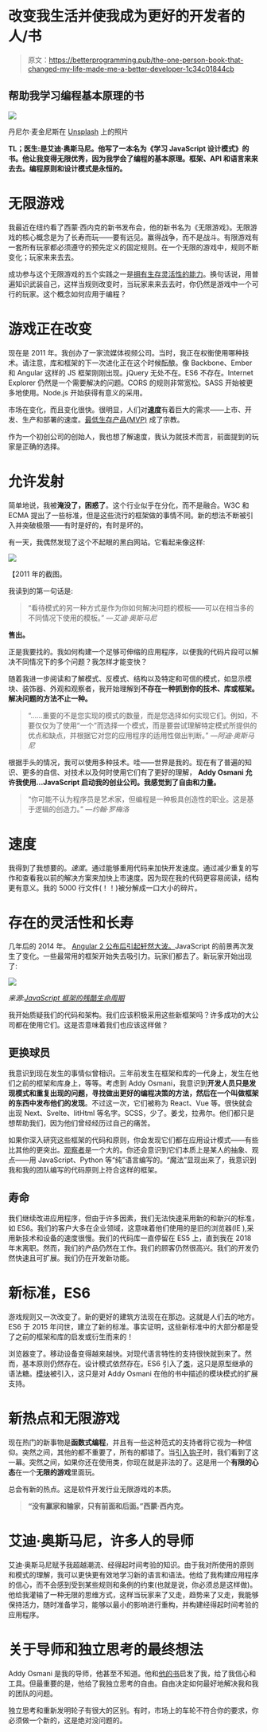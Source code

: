 # 改变我生活并使我成为更好的开发者的人/书

> 原文：<https://betterprogramming.pub/the-one-person-book-that-changed-my-life-made-me-a-better-developer-1c34c01844cb>

## 帮助我学习编程基本原理的书

![](img/dd0185cf28491d707214e5ff3dc12086.png)

丹尼尔·麦金尼斯在 [Unsplash](https://unsplash.com/) 上的照片

**TL；医生:是艾迪·奥斯马尼。他写了一本名为《学习 JavaScript 设计模式》的书。他让我变得无限优秀，因为我学会了编程的基本原理。框架、API 和语言来来去去。编程原则和设计模式是永恒的。**

# 无限游戏

我最近在纽约看了西蒙·西内克的新书发布会，他的新书名为《无限游戏》。无限游戏的核心概念是为了长寿而玩——要有远见。赢得战争，而不是战斗。有限游戏有一套所有玩家都必须遵守的预先定义的固定规则。在一个无限的游戏中，规则不断变化；玩家来来去去。

成功参与这个无限游戏的五个实践之一是[拥有生存灵活性的能力](https://youtu.be/Xk7MpiP-sFI?t=51)。换句话说，用普遍知识武装自己，这样当规则改变时，当玩家来来去去时，你仍然是游戏中一个可行的玩家。这个概念如何应用于编程？

# 游戏正在改变

现在是 2011 年。我创办了一家流媒体视频公司。当时，我正在权衡使用哪种技术。请注意，库和框架的下一次进化正在这个时候酝酿。像 Backbone、Ember 和 Angular 这样的 JS 框架刚刚出现。jQuery 无处不在。ES6 不存在。Internet Explorer 仍然是一个需要解决的问题。CORS 的规则非常宽松。SASS 开始被更多地使用。Node.js 开始获得有意义的采用。

市场在变化，而且变化很快。很明显，人们对**速度**有着巨大的需求——上市、开发、生产和部署的速度。[最低生存产品(MVP)](https://en.wikipedia.org/wiki/Minimum_viable_product) 成了宗教。

作为一个初创公司的创始人，我也想了解速度，我认为就技术而言，前面提到的玩家是正确的选择。

# 允许发射

简单地说，我被**淹没了，困惑了**。这个行业似乎在分化，而不是融合。W3C 和 ECMA 提出了一些标准，但是这些流行的框架做的事情不同。新的想法不断被引入并突破极限——有时是好的，有时是坏的。

有一天，我偶然发现了这个不起眼的黑白网站。它看起来像这样:

![](img/37d27a57516c2e1db3266c32b03ce6bc.png)

【2011 年的截图。

我读到的第一句话是:

> “看待模式的另一种方式是作为你如何解决问题的模板——可以在相当多的不同情况下使用的模板。” *—艾迪·奥斯马尼*

**售出。**

正是我要找的。我如何构建一个足够可伸缩的应用程序，以便我的代码片段可以解决不同情况下的多个问题？我怎样才能变快？

随着我进一步阅读和了解模式、反模式、结构以及特定和可信的模式，如显示模块、装饰器、外观和观察者，我开始理解到**不存在一种抓到你的技术、库或框架。解决问题的方法不止一种。**

> “……重要的不是您实现的模式的数量，而是您选择如何实现它们。例如，不要仅仅为了使用“一个”而选择一个模式，而是要尝试理解特定模式所提供的优点和缺点，并根据它对您的应用程序的适用性做出判断。” *—阿迪·奥斯马尼*

根据手头的情况，我可以使用多种技术。哇——世界是我的。现在有了普遍的知识、更多的自信、对技术以及何时使用它们有了更好的理解， **Addy Osmani 允许我使用…JavaScript 启动我的创业公司。我感觉到了自由和力量。**

> “你可能不认为程序员是艺术家，但编程是一种极具创造性的职业。这是基于逻辑的创造力。” *—约翰·罗梅洛*

# 速度

我得到了我想要的。*速度*。通过能够重用代码来加快开发速度。通过减少重复的写作和查看我以前的解决方案来加快上市速度。因为现在我的代码更容易阅读，结构更有意义。我的 5000 行文件(！！)被分解成一口大小的碎片。

# 存在的灵活性和长寿

几年后的 2014 年。 [Angular 2 公布后引起轩然大波。](https://www.infoq.com/news/2014/10/angular-2-atscript/)JavaScript 的前景再次发生了变化。一些最常用的框架开始失去吸引力。玩家们都去了。新玩家开始出现了:

![](img/5e0556f3bb3e4ef9f4f18a3311113155.png)

*来源:*[*JavaScript 框架的残酷生命周期*](https://stackoverflow.blog/2018/01/11/brutal-lifecycle-javascript-frameworks/)

我开始质疑我们的代码和架构。我们应该积极采用这些新框架吗？许多成功的大公司都在使用它们。这是否意味着我们也应该这样做？

## 更换球员

我意识到现在发生的事情似曾相识。三年前发生在框架和库的一代身上，发生在他们之前的框架和库身上，等等。考虑到 Addy Osmani，我意识到**开发人员只是发现模式和重复出现的问题，寻找做出更好的编程决策的方法，然后在一个叫做框架的东西中发布他们的发现**。不过这一次，它们被称为 React、Vue 等。很快就会出现 Next、Svelte、litHtml 等名字。SCSS，少了。姜戈，拉弗尔。他们都只是想帮助我们，因为他们曾经经历过自己的痛苦。

如果你深入研究这些框架的代码和原则，你会发现它们都在应用设计模式——有些比其他的更突出。[观察者](https://addyosmani.com/resources/essentialjsdesignpatterns/book/#observerpatternjavascript)是一个大的。你还会意识到它们本质上是某人的抽象、观点——用 JavaScript、Python 等“纯”语言编写的。“魔法”显现出来了，我意识到我和我的团队编写的代码原则上符合这样的框架。

## 寿命

我们继续改进应用程序，但由于许多因素，我们无法快速采用新的和新兴的标准，如 ES6。我们的客户大多在企业领域，这意味着他们使用的是旧的浏览器(IE ),采用新技术和设备的速度很慢。我们的代码库一直停留在 ES5 上，直到我在 2018 年末离职。然而，我们的产品仍然在工作。我们的顾客仍然很高兴。我们的开发仍然快速且可扩展。我们仍在开发新功能。

# 新标准，ES6

游戏规则又一次改变了。新的更好的建筑方法现在在那边。这就是人们去的地方。 ES6 于 2015 年问世，建立了新的标准。事实证明，这些新标准中的大部分都是受了之前的框架和库的启发或衍生而来的！

浏览器变了。移动设备变得越来越快。对现代语言特性的支持很快就到来了。然而，基本原则仍然存在。设计模式依然存在。ES6 引入了[类](https://developer.mozilla.org/en-US/docs/Web/JavaScript/Reference/Classes)，这只是原型继承的语法糖。[模块](https://exploringjs.com/es6/ch_modules.html)被引入，这只是对 Addy Osmani 在他的书中描述的模块模式的扩展支持。

# 新热点和无限游戏

现在热门的新事物是**函数式编程**，并且有一些这种范式的支持者将它视为一种信仰。突然之间，其他的都不重要了，所有的都错了。当[引入钩子](https://www.reddit.com/r/reactjs/comments/9suobg/why_the_hate_for_react_hooks/)时，我们看到了这一幕。突然之间，如果你还在使用类，你现在就是非法的了。这是用一个**有限的心态**在一个**无限的游戏**里面玩。

总会有新的热点。这是软件开发行业无限游戏的本质。

> **“没有赢家和输家，只有前面和后面。”西蒙·西内克。**

# 艾迪·奥斯马尼，许多人的导师

艾迪·奥斯马尼赋予我超越潮流、经得起时间考验的知识。由于我对所使用的原则和模式的理解，我可以更快更有效地学习新的语言和语法。他给了我构建应用程序的信心，而不会感到受到某些规则和条例的约束(也就是说，你必须总是这样做)。他给我灌输了一种无限的思维方式，这样当玩家来了又走，趋势来了又走，我能够保持活力，随时准备学习，能够以最小的影响进行重构，并构建经得起时间考验的应用程序。

# 关于导师和独立思考的最终想法

Addy Osmani 是我的导师，他甚至不知道。他和[他的书](https://addyosmani.com/resources/essentialjsdesignpatterns/book/)启发了我，给了我信心和工具。但最重要的是，他给了我独立思考的自由。自由决定如何最好地解决我和我的团队的问题。

独立思考和重新发明轮子有很大的区别。有时，市场上的车轮不符合你的要求，你必须做一个新的，这是绝对没问题的。